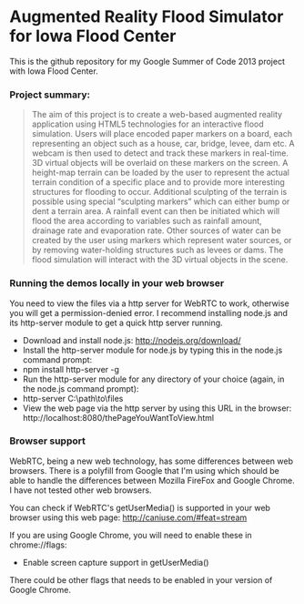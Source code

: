 Augmented Reality Flood Simulator for Iowa Flood Center
============

This is the github repository for my Google Summer of Code 2013 project with Iowa Flood Center.

### Project summary:

> The aim of this project is to create a web-based augmented reality application using HTML5 technologies for an interactive flood simulation. Users will place encoded paper markers on a board, each representing an object such as a house, car, bridge, levee, dam etc. A webcam is then used to detect and track these markers in real-time. 3D virtual objects will be overlaid on these markers on the screen. A height-map terrain can be loaded by the user to represent the actual terrain condition of a specific place and to provide more interesting structures for flooding to occur. Additional sculpting of the terrain is possible using special “sculpting markers” which can either bump or dent a terrain area. A rainfall event can then be initiated which will flood the area according to variables such as rainfall amount, drainage rate and evaporation rate. Other sources of water can be created by the user using markers which represent water sources, or by removing water-holding structures such as levees or dams. The flood simulation will interact with the 3D virtual objects in the scene.


### Running the demos locally in your web browser

You need to view the files via a http server for WebRTC to work, otherwise you will get a permission-denied error.
I recommend installing node.js and its http-server module to get a quick http server running.
* Download and install node.js: http://nodejs.org/download/
* Install the http-server module for node.js by typing this in the node.js command prompt:
 * npm install http-server -g
* Run the http-server module for any directory of your choice (again, in the node.js command prompt):
 * http-server C:\path\to\files
* View the web page via the http server by using this URL in the browser: http://localhost:8080/thePageYouWantToView.html

### Browser support

WebRTC, being a new web technology, has some differences between web browsers. There is a polyfill from Google that I'm using which should be able to handle the differences between Mozilla FireFox and Google Chrome. I have not tested other web browsers.

You can check if WebRTC's getUserMedia() is supported in your web browser using this web page: http://caniuse.com/#feat=stream

If you are using Google Chrome, you will need to enable these in chrome://flags:
* Enable screen capture support in getUserMedia()

There could be other flags that needs to be enabled in your version of Google Chrome.
